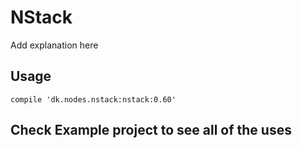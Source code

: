 # NStack

Add explanation here

## Usage
```compile 'dk.nodes.nstack:nstack:0.60'```

## Check Example project to see all of the uses
